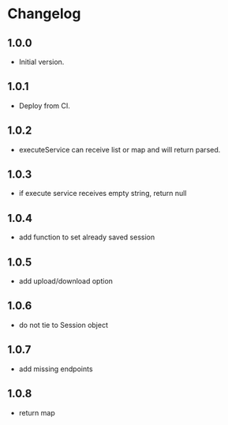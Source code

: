 # Changelog

## 1.0.0

- Initial version.

## 1.0.1

- Deploy from CI.

## 1.0.2

- executeService can receive list or map and will return parsed.

## 1.0.3

- if execute service receives empty string, return null

## 1.0.4

- add function to set already saved session

## 1.0.5

- add upload/download option

## 1.0.6

- do not tie to Session object

## 1.0.7

- add missing endpoints

## 1.0.8

- return map
